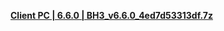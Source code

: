 **[Client PC | 6.6.0 | BH3_v6.6.0_4ed7d53313df.7z ](https://bundle.bh3.com/ptpublic/rel/20230416151857_AsBJm4PVPKKR38YI/PC/BH3_v6.6.0_4ed7d53313df.7z)**